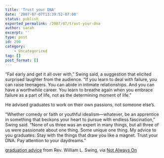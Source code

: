 ```yaml
---
title: 'Trust your DNA'
date: '2007-07-07T13:39:52-07:00'
status: publish
exported_permalink: /2007/07/trust-your-dna
author: sarah
excerpt: ''
type: post
id: 290
category:
    - Uncategorized
tag: []
post_format: []
---
```

“Fail early and get it all over with,” Swing said, a suggestion that elicited surprised laughter from the audience. “If you learn to deal with failure, you can raise teenagers. You can abide in intimate relationships. And you can have a worthwhile career. You learn to breathe again when you embrace failure as a part of life, not as the determining moment of life.”

He advised graduates to work on their own passions, not someone else’s.

“Whether comedy or faith or youthful idealism—whatever, be an apprentice in something that beckons your heart to pursue with endless fascination,” Swing said. “None of us three was an expert in many things, but all three of us were passionate about one thing. Some unique one thing. My advice to you graduates: Stay with the things that draw you like a magnet. Trust your DNA. Pay attention to your daydreams.”

[graduation advice](http://news-service.stanford.edu/news/2007/june20/swing-062007.html) from Rev. William L. Swing, via [Not Always On](http://www.elise.com/quotes/a/fail_early_and_get_it_over_with.php)